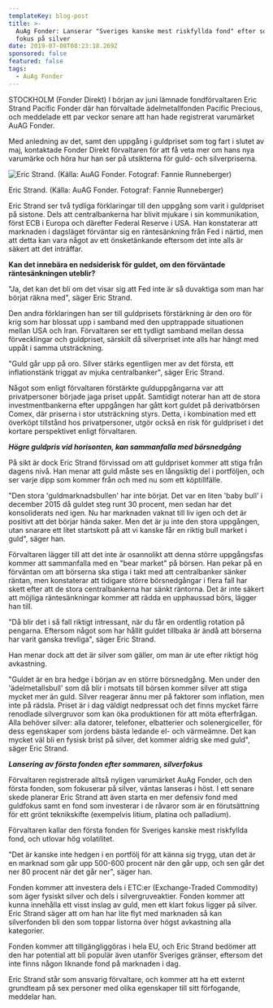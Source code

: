 ```yaml
---
templateKey: blog-post
title: >-
  AuAg Fonder: Lanserar "Sveriges kanske mest riskfyllda fond" efter sommaren,
  fokus på silver
date: 2019-07-08T08:23:18.269Z
sponsored: false
featured: false
tags:
  - AuAg Fonder
---
```

STOCKHOLM (Fonder Direkt) I början av juni lämnade fondförvaltaren Eric Strand Pacific Fonder där han förvaltade ädelmetallfonden Pacific Precious, och meddelade ett par veckor senare att han hade registrerat varumärket AuAG Fonder.



Med anledning av det, samt den uppgång i guldpriset som tog fart i slutet av maj, kontaktade Fonder Direkt förvaltaren för att få veta mer om hans nya varumärke och höra hur han ser på utsikterna för guld- och silverpriserna.

![Eric Strand. (Källa: AuAG Fonder. Fotograf: Fannie Runneberger)](/img/eric-strand-8jul.png)

<span class="image-caption">Eric Strand. (Källa: AuAG Fonder. Fotograf: Fannie Runneberger)</span>

Eric Strand ser två tydliga förklaringar till den uppgång som varit i guldpriset på sistone. Dels att centralbankerna har blivit mjukare i sin kommunikation, först ECB i Europa och därefter Federal Reserve i USA. Han konstaterar att marknaden i dagsläget förväntar sig en räntesänkning från Fed i närtid, men att detta kan vara något av ett önsketänkande eftersom det inte alls är säkert att det inträffar.



**Kan det innebära en nedsiderisk för guldet, om den förväntade räntesänkningen uteblir?**



"Ja, det kan det bli om det visar sig att Fed inte är så duvaktiga som man har börjat räkna med", säger Eric Strand.



Den andra förklaringen han ser till guldprisets förstärkning är den oro för krig som har blossat upp i samband med den upptrappade situationen mellan USA och Iran. Förvaltaren ser ett tydligt samband mellan dessa förvecklingar och guldpriset, särskilt då silverpriset inte alls har hängt med uppåt i samma utsträckning.



"Guld går upp på oro. Silver stärks egentligen mer av det första, ett inflationstänk triggat av mjuka centralbanker", säger Eric Strand.



Något som enligt förvaltaren förstärkte gulduppgångarna var att privatpersoner började jaga priset uppåt. Samtidigt noterar han att de stora investmentbankerna efter uppgången har gått kort guldet på derivatbörsen Comex, där priserna i stor utsträckning styrs. Detta, i kombination med ett överköpt tillstånd hos privatpersoner, utgör också en risk för guldpriset i det kortare perspektivet enligt förvaltaren.



_**Högre guldpris vid horisonten, kan sammanfalla med börsnedgång**_



På sikt är dock Eric Strand förvissad om att guldpriset kommer att stiga från dagens nivå. Han menar att guld måste ses en långsiktig del i portföljen, och ser varje dipp som kommer från och med nu som ett köptillfälle.



"Den stora 'guldmarknadsbullen' har inte börjat. Det var en liten 'baby bull' i december 2015 då guldet steg runt 30 procent, men sedan har det konsoliderats ned igen. Nu har marknaden vaknat till liv igen och det är positivt att det börjar hända saker. Men det är ju inte den stora uppgången, utan snarare ett litet startskott på att vi kanske får en riktig bull market i guld", säger han.



Förvaltaren lägger till att det inte är osannolikt att denna större uppgångsfas kommer att sammanfalla med en "bear market" på börsen. Han pekar på en förväntan om att börserna ska stiga i takt med att centralbanker sänker räntan, men konstaterar att tidigare större börsnedgångar i flera fall har skett efter att de stora centralbankerna har sänkt räntorna. Det är inte säkert att möjliga räntesänkningar kommer att rädda en upphaussad börs, lägger han till.



"Då blir det i så fall riktigt intressant, när du får en ordentlig rotation på pengarna. Eftersom något som har hållit guldet tillbaka är ändå att börserna har varit ganska trevliga", säger Eric Strand.



Han menar dock att det är silver som gäller, om man är ute efter riktigt hög avkastning.



"Guldet är en bra hedge i början av en större börsnedgång. Men under den 'ädelmetallsbull' som då blir i motsats till börsen kommer silver att stiga mycket mer än guld. Silver reagerar ännu mer på faktorer som inflation, men inte på rädsla. Priset är i dag väldigt nedpressat och det finns mycket färre renodlade silvergruvor som kan öka produktionen för att möta efterfrågan. Alla behöver silver: alla datorer, telefoner, elbatterier och solenergiceller, för dess egenskaper som jordens bästa ledande el- och värmeämne. Det kan mycket väl bli en fysisk brist på silver, det kommer aldrig ske med guld", säger Eric Strand.



_**Lansering av första fonden efter sommaren, silverfokus**_



Förvaltaren registrerade alltså nyligen varumärket AuAg Fonder, och den första fonden, som fokuserar på silver, väntas lanseras i höst. I ett senare skede planerar Eric Strand att även starta en mer defensiv fond med guldfokus samt en fond som investerar i de råvaror som är en förutsättning för ett grönt teknikskifte (exempelvis litium, platina och palladium).



Förvaltaren kallar den första fonden för Sveriges kanske mest riskfyllda fond, och utlovar hög volatilitet.



"Det är kanske inte hedgen i en portfölj för att känna sig trygg, utan det är en marknad som går upp 500-600 procent när den går upp, och sen går det ner 80 procent när det går ner", säger han.



Fonden kommer att investera dels i ETC:er (Exchange-Traded Commodity) som äger fysiskt silver och dels i silvergruveaktier. Fonden kommer att kunna innehålla ett visst inslag av guld, men ett klart fokus ligger på silver. Eric Strand säger att om han har lite flyt med marknaden så kan silverfonden bli den som toppar listorna över högst avkastning alla kategorier.



Fonden kommer att tillgängliggöras i hela EU, och Eric Strand bedömer att den har potential att bli populär även utanför Sveriges gränser, eftersom det inte finns någon liknande fond på marknaden i dag.



Eric Strand står som ansvarig förvaltare, och kommer att ha ett externt grundteam på sex personer med olika egenskaper till sitt förfogande, meddelar han.
